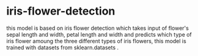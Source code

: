 # iris-flower-detection
this model is based on iris flower detection which takes input of flower's sepal length and width, petal length and width and predicts which type of iris flower amoung the three different types of iris flowers, this model is trained with datasets from sklearn.datasets
.
